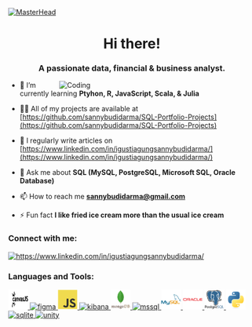 [![MasterHead](https://miro.medium.com/v2/resize:fit:720/format:webp/0*tD5kEC2JYcKHH0zO.gif)](https://www.linkedin.com/in/igustiagungsannybudidarma/)
<h1 align="center">Hi there!</h1>
<h3 align="center">A passionate data, financial & business analyst.</h3>
<img align="right" alt="Coding" width="400" src="https://www.caxsol.com/assets/img/data-analysis.gif">


- 🌱 I’m currently learning **Ptyhon, R, JavaScript, Scala, & Julia**

- 👨‍💻 All of my projects are available at [https://github.com/sannybudidarma/SQL-Portfolio-Projects](https://github.com/sannybudidarma/SQL-Portfolio-Projects)

- 📝 I regularly write articles on [https://www.linkedin.com/in/igustiagungsannybudidarma/](https://www.linkedin.com/in/igustiagungsannybudidarma/)

- 💬 Ask me about **SQL (MySQL, PostgreSQL, Microsoft SQL, Oracle Database)**

- 📫 How to reach me **sannybudidarma@gmail.com**

- ⚡ Fun fact **I like fried ice cream more than the usual ice cream**

<h3 align="left">Connect with me:</h3>
<p align="left">
<a href="https://linkedin.com/in/https://www.linkedin.com/in/igustiagungsannybudidarma/" target="blank"><img align="center" src="https://raw.githubusercontent.com/rahuldkjain/github-profile-readme-generator/master/src/images/icons/Social/linked-in-alt.svg" alt="https://www.linkedin.com/in/igustiagungsannybudidarma/" height="30" width="40" /></a>
</p>

<h3 align="left">Languages and Tools:</h3>
<p align="left"> <a href="https://canvasjs.com" target="_blank" rel="noreferrer"> <img src="https://raw.githubusercontent.com/Hardik0307/Hardik0307/master/assets/canvasjs-charts.svg" alt="canvasjs" width="40" height="40"/> </a> <a href="https://www.figma.com/" target="_blank" rel="noreferrer"> <img src="https://www.vectorlogo.zone/logos/figma/figma-icon.svg" alt="figma" width="40" height="40"/> </a> <a href="https://developer.mozilla.org/en-US/docs/Web/JavaScript" target="_blank" rel="noreferrer"> <img src="https://raw.githubusercontent.com/devicons/devicon/master/icons/javascript/javascript-original.svg" alt="javascript" width="40" height="40"/> </a> <a href="https://www.elastic.co/kibana" target="_blank" rel="noreferrer"> <img src="https://www.vectorlogo.zone/logos/elasticco_kibana/elasticco_kibana-icon.svg" alt="kibana" width="40" height="40"/> </a> <a href="https://www.mongodb.com/" target="_blank" rel="noreferrer"> <img src="https://raw.githubusercontent.com/devicons/devicon/master/icons/mongodb/mongodb-original-wordmark.svg" alt="mongodb" width="40" height="40"/> </a> <a href="https://www.microsoft.com/en-us/sql-server" target="_blank" rel="noreferrer"> <img src="https://www.svgrepo.com/show/303229/microsoft-sql-server-logo.svg" alt="mssql" width="40" height="40"/> </a> <a href="https://www.mysql.com/" target="_blank" rel="noreferrer"> <img src="https://raw.githubusercontent.com/devicons/devicon/master/icons/mysql/mysql-original-wordmark.svg" alt="mysql" width="40" height="40"/> </a> <a href="https://www.oracle.com/" target="_blank" rel="noreferrer"> <img src="https://raw.githubusercontent.com/devicons/devicon/master/icons/oracle/oracle-original.svg" alt="oracle" width="40" height="40"/> </a> <a href="https://www.postgresql.org" target="_blank" rel="noreferrer"> <img src="https://raw.githubusercontent.com/devicons/devicon/master/icons/postgresql/postgresql-original-wordmark.svg" alt="postgresql" width="40" height="40"/> </a> <a href="https://www.python.org" target="_blank" rel="noreferrer"> <img src="https://raw.githubusercontent.com/devicons/devicon/master/icons/python/python-original.svg" alt="python" width="40" height="40"/> </a> <a href="https://www.sqlite.org/" target="_blank" rel="noreferrer"> <img src="https://www.vectorlogo.zone/logos/sqlite/sqlite-icon.svg" alt="sqlite" width="40" height="40"/> </a> <a href="https://unity.com/" target="_blank" rel="noreferrer"> <img src="https://www.vectorlogo.zone/logos/unity3d/unity3d-icon.svg" alt="unity" width="40" height="40"/> </a> </p>
